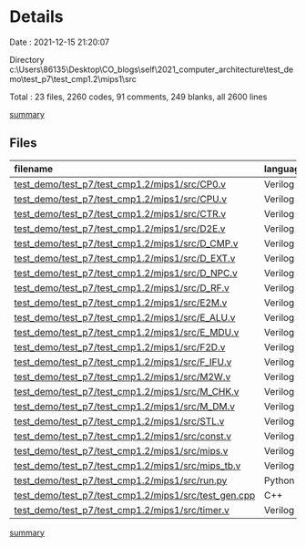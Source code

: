 # Details

Date : 2021-12-15 21:20:07

Directory c:\Users\86135\Desktop\CO_blogs\self\2021_computer_architecture\test_demo\test_p7\test_cmp1.2\mips1\src

Total : 23 files,  2260 codes, 91 comments, 249 blanks, all 2600 lines

[summary](results.md)

## Files
| filename | language | code | comment | blank | total |
| :--- | :--- | ---: | ---: | ---: | ---: |
| [test_demo/test_p7/test_cmp1.2/mips1/src/CP0.v](/test_demo/test_p7/test_cmp1.2/mips1/src/CP0.v) | Verilog | 52 | 4 | 9 | 65 |
| [test_demo/test_p7/test_cmp1.2/mips1/src/CPU.v](/test_demo/test_p7/test_cmp1.2/mips1/src/CPU.v) | Verilog | 397 | 15 | 50 | 462 |
| [test_demo/test_p7/test_cmp1.2/mips1/src/CTR.v](/test_demo/test_p7/test_cmp1.2/mips1/src/CTR.v) | Verilog | 223 | 10 | 28 | 261 |
| [test_demo/test_p7/test_cmp1.2/mips1/src/D2E.v](/test_demo/test_p7/test_cmp1.2/mips1/src/D2E.v) | Verilog | 53 | 0 | 6 | 59 |
| [test_demo/test_p7/test_cmp1.2/mips1/src/D_CMP.v](/test_demo/test_p7/test_cmp1.2/mips1/src/D_CMP.v) | Verilog | 23 | 0 | 2 | 25 |
| [test_demo/test_p7/test_cmp1.2/mips1/src/D_EXT.v](/test_demo/test_p7/test_cmp1.2/mips1/src/D_EXT.v) | Verilog | 17 | 0 | 4 | 21 |
| [test_demo/test_p7/test_cmp1.2/mips1/src/D_NPC.v](/test_demo/test_p7/test_cmp1.2/mips1/src/D_NPC.v) | Verilog | 38 | 3 | 5 | 46 |
| [test_demo/test_p7/test_cmp1.2/mips1/src/D_RF.v](/test_demo/test_p7/test_cmp1.2/mips1/src/D_RF.v) | Verilog | 51 | 3 | 7 | 61 |
| [test_demo/test_p7/test_cmp1.2/mips1/src/E2M.v](/test_demo/test_p7/test_cmp1.2/mips1/src/E2M.v) | Verilog | 61 | 0 | 6 | 67 |
| [test_demo/test_p7/test_cmp1.2/mips1/src/E_ALU.v](/test_demo/test_p7/test_cmp1.2/mips1/src/E_ALU.v) | Verilog | 55 | 3 | 8 | 66 |
| [test_demo/test_p7/test_cmp1.2/mips1/src/E_MDU.v](/test_demo/test_p7/test_cmp1.2/mips1/src/E_MDU.v) | Verilog | 107 | 1 | 8 | 116 |
| [test_demo/test_p7/test_cmp1.2/mips1/src/F2D.v](/test_demo/test_p7/test_cmp1.2/mips1/src/F2D.v) | Verilog | 33 | 0 | 5 | 38 |
| [test_demo/test_p7/test_cmp1.2/mips1/src/F_IFU.v](/test_demo/test_p7/test_cmp1.2/mips1/src/F_IFU.v) | Verilog | 34 | 1 | 8 | 43 |
| [test_demo/test_p7/test_cmp1.2/mips1/src/M2W.v](/test_demo/test_p7/test_cmp1.2/mips1/src/M2W.v) | Verilog | 64 | 0 | 4 | 68 |
| [test_demo/test_p7/test_cmp1.2/mips1/src/M_CHK.v](/test_demo/test_p7/test_cmp1.2/mips1/src/M_CHK.v) | Verilog | 20 | 0 | 5 | 25 |
| [test_demo/test_p7/test_cmp1.2/mips1/src/M_DM.v](/test_demo/test_p7/test_cmp1.2/mips1/src/M_DM.v) | Verilog | 120 | 6 | 15 | 141 |
| [test_demo/test_p7/test_cmp1.2/mips1/src/STL.v](/test_demo/test_p7/test_cmp1.2/mips1/src/STL.v) | Verilog | 114 | 4 | 17 | 135 |
| [test_demo/test_p7/test_cmp1.2/mips1/src/const.v](/test_demo/test_p7/test_cmp1.2/mips1/src/const.v) | Verilog | 159 | 13 | 4 | 176 |
| [test_demo/test_p7/test_cmp1.2/mips1/src/mips.v](/test_demo/test_p7/test_cmp1.2/mips1/src/mips.v) | Verilog | 67 | 0 | 8 | 75 |
| [test_demo/test_p7/test_cmp1.2/mips1/src/mips_tb.v](/test_demo/test_p7/test_cmp1.2/mips1/src/mips_tb.v) | Verilog | 72 | 22 | 26 | 120 |
| [test_demo/test_p7/test_cmp1.2/mips1/src/run.py](/test_demo/test_p7/test_cmp1.2/mips1/src/run.py) | Python | 230 | 2 | 13 | 245 |
| [test_demo/test_p7/test_cmp1.2/mips1/src/test_gen.cpp](/test_demo/test_p7/test_cmp1.2/mips1/src/test_gen.cpp) | C++ | 207 | 3 | 2 | 212 |
| [test_demo/test_p7/test_cmp1.2/mips1/src/timer.v](/test_demo/test_p7/test_cmp1.2/mips1/src/timer.v) | Verilog | 63 | 1 | 9 | 73 |

[summary](results.md)
